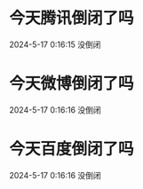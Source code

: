 # 今天腾讯倒闭了吗

2024-5-17 0:16:15 没倒闭

# 今天微博倒闭了吗

2024-5-17 0:16:16 没倒闭

# 今天百度倒闭了吗

2024-5-17 0:16:16 没倒闭

